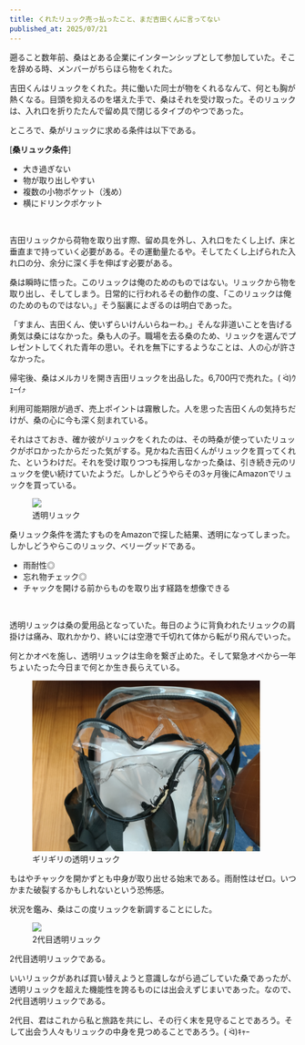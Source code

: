 ```yaml
---
title: くれたリュック売っ払ったこと、まだ吉田くんに言ってない
published_at: 2025/07/21
---
```


遡ること数年前、桑はとある企業にインターンシップとして参加していた。そこを辞める時、メンバーがちらほら物をくれた。

吉田くんはリュックをくれた。共に働いた同士が物をくれるなんて、何とも胸が熱くなる。目頭を抑えるのを堪えた手で、桑はそれを受け取った。そのリュックは、入れ口を折りたたんで留め具で閉じるタイプのやつであった。

ところで、桑がリュックに求める条件は以下である。
<br>

[**桑リュック条件**]
- 大き過ぎない
- 物が取り出しやすい
- 複数の小物ポケット（浅め）
- 横にドリンクポケット
<br>

吉田リュックから荷物を取り出す際、留め具を外し、入れ口をたくし上げ、床と垂直まで持っていく必要がある。その運動量たるや。そしてたくし上げられた入れ口の分、余分に深く手を伸ばす必要がある。

桑は瞬時に悟った。このリュックは俺のためのものではない。リュックから物を取り出し、そしてしまう。日常的に行われるその動作の度、「このリュックは俺のためのものではない。」そう脳裏によぎるのは明白であった。
<br>

「すまん、吉田くん、使いずらいけんいらねーわ。」そんな非道いことを告げる勇気は桑にはなかった。桑も人の子。職場を去る桑のため、リュックを選んでプレゼントしてくれた青年の思い。それを無下にするようなことは、人の心が許さなかった。

帰宅後、桑はメルカリを開き吉田リュックを出品した。6,700円で売れた。( ᐛ)ｳｪｰｲ⤴︎

利用可能期限が過ぎ、売上ポイントは霧散した。人を思った吉田くんの気持ちだけが、桑の心に今も深く刻まれている。
<br>

それはさておき、確か彼がリュックをくれたのは、その時桑が使っていたリュックがボロかったからだった気がする。見かねた吉田くんがリュックを買ってくれた、というわけだ。それを受け取りつつも採用しなかった桑は、引き続き元のリュックを使い続けていたようだ。しかしどうやらその3ヶ月後にAmazonでリュックを買っている。

<figure>
  <img src='./IMG20250720172057_transparent.jpg' width="400" />
  <figcaption>透明リュック</figcaption>
</figure>

桑リュック条件を満たすものをAmazonで探した結果、透明になってしまった。しかしどうやらこのリュック、ベリーグッドである。
- 雨耐性◎
- 忘れ物チェック◎
- チャックを開ける前からものを取り出す経路を想像できる
<br>

透明リュックは桑の愛用品となっていた。毎日のように背負われたリュックの肩掛けは痛み、取れかかり、終いには空港で千切れて体から転がり飛んでいった。

何とかオペを施し、透明リュックは生命を繋ぎ止めた。そして緊急オペから一年ちょいたった今日まで何とか生き長らえている。

<figure>
  <img src="./IMG20250720172141_backpack_broken.jpg" width="400" />
  <figcaption>ギリギリの透明リュック</figcaption>
</figure>

もはやチャックを開かずとも中身が取り出せる始末である。雨耐性はゼロ。いつかまた破裂するかもしれないという恐怖感。

状況を鑑み、桑はこの度リュックを新調することにした。

<figure>
  <img src='./IMG20250720172210_backpack_new.jpg' width="400" />
  <figcaption>2代目透明リュック</figcaption>
</figure>

2代目透明リュックである。

いいリュックがあれば買い替えようと意識しながら過ごしていた桑であったが、透明リュックを超えた機能性を誇るものには出会えずじまいであった。なので、2代目透明リュックである。

2代目、君はこれから私と旅路を共にし、その行く末を見守ることであろう。そして出会う人々もリュックの中身を見つめることであろう。( ᐛ)ｷｬｰ